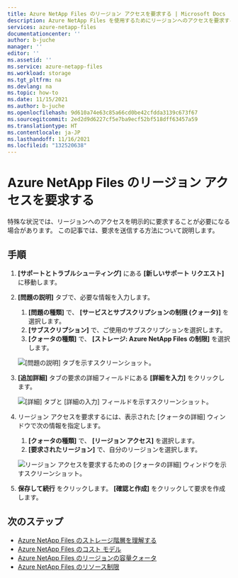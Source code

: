 ```yaml
---
title: Azure NetApp Files のリージョン アクセスを要求する | Microsoft Docs
description: Azure NetApp Files を使用するためにリージョンへのアクセスを要求する方法について説明します。
services: azure-netapp-files
documentationcenter: ''
author: b-juche
manager: ''
editor: ''
ms.assetid: ''
ms.service: azure-netapp-files
ms.workload: storage
ms.tgt_pltfrm: na
ms.devlang: na
ms.topic: how-to
ms.date: 11/15/2021
ms.author: b-juche
ms.openlocfilehash: 9d610a74e63c85a66cd0be42cfdda3139c673f67
ms.sourcegitcommit: 2ed2d9d6227cf5e7ba9ecf52bf518dff63457a59
ms.translationtype: HT
ms.contentlocale: ja-JP
ms.lasthandoff: 11/16/2021
ms.locfileid: "132520638"
---
```

# <a name="request-region-access-for-azure-netapp-files"></a>Azure NetApp Files のリージョン アクセスを要求する

特殊な状況では、リージョンへのアクセスを明示的に要求することが必要になる場合があります。 この記事では、要求を送信する方法について説明します。 

## <a name="steps"></a>手順

1. **[サポートとトラブルシューティング]** にある **[新しいサポート リクエスト]** に移動します。   

2. **[問題の説明]** タブで、必要な情報を入力します。
    1. **[問題の種類]** で、 **[サービスとサブスクリプションの制限 (クォータ)]** を選択します。
    2. **[サブスクリプション]** で、ご使用のサブスクリプションを選択します。 
    3. **[クォータの種類]** で、 **[ストレージ: Azure NetApp Files の制限]** を選択します。

    ![[問題の説明] タブを示すスクリーンショット。](../media/azure-netapp-files/support-problem-descriptions.png)

3. **[追加詳細]** タブの要求の詳細フィールドにある **[詳細を入力]** をクリックします。  

    ![[詳細] タブと [詳細の入力] フィールドを示すスクリーンショット。](../media/azure-netapp-files/quota-additional-details.png)

4. リージョン アクセスを要求するには、表示された [クォータの詳細] ウィンドウで次の情報を指定します。   
    1. **[クォータの種類]** で、 **[リージョン アクセス]** を選択します。
    2. **[要求されたリージョン]** で、自分のリージョンを選択します。

    ![リージョン アクセスを要求するための [クォータの詳細] ウィンドウを示すスクリーンショット。](../media/azure-netapp-files/quota-details-region-access.png)

5. **保存して続行** をクリックします。 **[確認と作成]** をクリックして要求を作成します。

## <a name="next-steps"></a>次のステップ  

- [Azure NetApp Files のストレージ階層を理解する](azure-netapp-files-understand-storage-hierarchy.md)
- [Azure NetApp Files のコスト モデル](azure-netapp-files-cost-model.md)
- [Azure NetApp Files のリージョンの容量クォータ](regional-capacity-quota.md)
- [Azure NetApp Files のリソース制限](azure-netapp-files-resource-limits.md)
